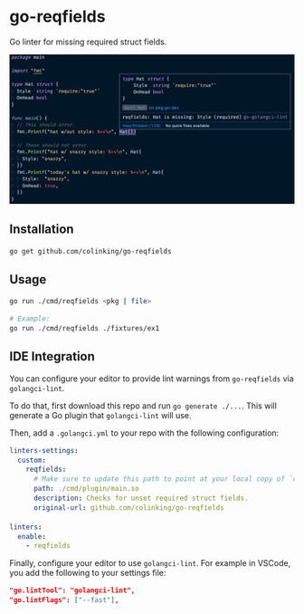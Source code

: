 # go-reqfields

Go linter for missing required struct fields.

![example](./.github/example.png)

## Installation

```sh
go get github.com/colinking/go-reqfields
```

## Usage

```sh
go run ./cmd/reqfields <pkg | file>
```

```sh
# Example:
go run ./cmd/reqfields ./fixtures/ex1
```

## IDE Integration

You can configure your editor to provide lint warnings from `go-reqfields` via `golangci-lint`.

To do that, first download this repo and run `go generate ./...`. This will generate a Go plugin that `golangci-lint` will use.

Then, add a `.golangci.yml` to your repo with the following configuration:

```yaml
linters-settings:
  custom:
    reqfields:
      # Make sure to update this path to point at your local copy of `colinking/go-reqfields`:
      path: ./cmd/plugin/main.so
      description: Checks for unset required struct fields.
      original-url: github.com/colinking/go-reqfields

linters:
  enable:
    - reqfields
```

Finally, configure your editor to use `golangci-lint`. For example in VSCode, you add the following to your settings file:

```json
"go.lintTool": "golangci-lint",
"go.lintFlags": ["--fast"],
```
